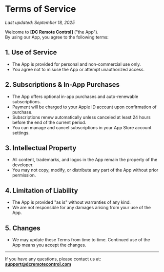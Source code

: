 # Terms of Service

_Last updated: September 18, 2025_

Welcome to **[DC Remote Control]** ("the App").  
By using our App, you agree to the following terms:

## 1. Use of Service
- The App is provided for personal and non-commercial use only.
- You agree not to misuse the App or attempt unauthorized access.

## 2. Subscriptions & In-App Purchases
- The App offers optional in-app purchases and auto-renewable subscriptions.
- Payment will be charged to your Apple ID account upon confirmation of purchase.
- Subscriptions renew automatically unless canceled at least 24 hours before the end of the current period.
- You can manage and cancel subscriptions in your App Store account settings.

## 3. Intellectual Property
- All content, trademarks, and logos in the App remain the property of the developer.
- You may not copy, modify, or distribute any part of the App without prior permission.

## 4. Limitation of Liability
- The App is provided "as is" without warranties of any kind.
- We are not responsible for any damages arising from your use of the App.

## 5. Changes
- We may update these Terms from time to time. Continued use of the App means you accept the changes.

---

If you have any questions, please contact us at:  
**support@dcremotecontrol.com**
